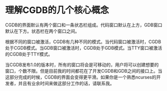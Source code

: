 理解CGDB的几个核心概念
======================

CGDB的界面默认有两个窗口和一条状态栏组成。代码窗口默认在上方，GDB窗口默认在下方。状态栏在两个窗口之间。

根据不同的窗口被激活，CGDB有几种不同的模式。当代码窗口被激活时，CGDB处于CGDB模式。当GDB窗口被激活时，CGDB处于GDB模式。当TTY窗口被激活的CGDB处于TTY模式。

当CGDB发布1.0的版本时，所有的窗口将会是可移动的，用户将可以创建想要的窗口，个数不限。但是目前我的时间都花在了开发CGDB和GDB之间的接口上。当这部分完成的时候，CGDB的界面会变得更平滑。如果你是一个熟悉ncurses的开发者，并且有业余时间来做这部分工作的话，请联系我。